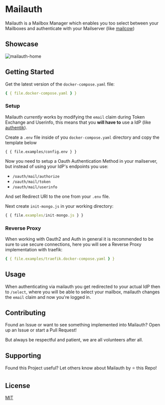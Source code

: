 # Mailauth

Mailauth is a Mailbox Manager which enables you too select between your Mailboxes and authenticate with your Mailserver (like [mailcow](https://github.com/mailcow/mailcow-dockerized))

## Showcase

![mailauth-home](https://github.com/user-attachments/assets/934fb3a3-3160-4fcb-a30e-10b62a804411)

## Getting Started

Get the latest version of the `docker-compose.yaml` file:

```yaml
{ { file.docker-compose.yaml } }
```

### Setup

Mailauth _currently_ works by modifying the `email` claim during Token Exchange and Userinfo,
this means that you **will have to** use a IdP (like [authentik](https://goauthentik.io)).

Create a `.env` file inside of you `docker-compose.yaml` directory and copy the template below

```dotenv
{ { file.examples/config.env } }
```

Now you need to setup a Oauth Authentication Method in your mailserver,
but instead of using your IdP's endpoints you use:

- `/oauth/mail/authorize`
- `/oauth/mail/token`
- `/oauth/mail/userinfo`

And set Redirect URI to the one from your `.env` file.

Next create `init-mongo.js` in your working directory:

```js
{ { file.examples/init-mongo.js } }
```

### Reverse Proxy

When working with Oauth2 and Auth in general it is recommended to be sure to use secure connections,
here you will see a Reverse Proxy implementation with traefik:

```yaml
{ { file.examples/traefik.docker-compose.yaml } }
```

## Usage

When authenticating via mailauth you get redirected to your actual IdP then to `/select`,
where you will be able to select your mailbox, mailauth changes the `email` claim and now you're logged in.

## Contributing

Found an Issue or want to see something implemented into Mailauth?
Open up an Issue or start a Pull Request!

But always be respectful and patient, we are all volunteers after all.

## Supporting

Found this Project useful? Let others know about Mailauth by ⭐️ this Repo!

## License

[MIT](https://choosealicense.com/licenses/mit/)
